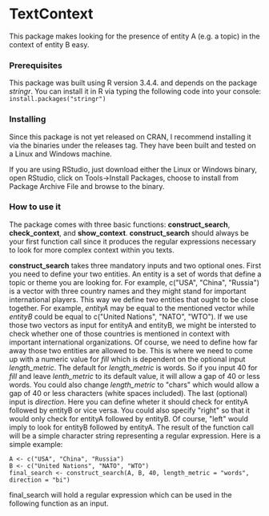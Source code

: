 # TextContext

This package makes looking for the presence of entity A (e.g. a topic) in the context of entity B easy.

### Prerequisites

This package was built using R version 3.4.4. and depends on the package *stringr*. You can install it in R via typing the following code into your console: `install.packages("stringr")`

### Installing

Since this package is not yet released on CRAN, I recommend installing it via the binaries under the releases tag. They have been built and tested on a Linux and Windows machine.

If you are using RStudio, just download either the Linux or Windows binary, open RStudio, click on Tools->Install Packages, choose to install from Package Archive File and browse to the binary.

### How to use it

The package comes with three basic functions: **construct_search**, **check_context**, and **show_context**. **construct_search** should always be your first function call since it produces the regular expressions necessary to look for more complex context within you texts.

**construct_search** takes three mandatory inputs and two optional ones. First you need to define your two entities. An entity is a set of words that define a topic or theme you are looking for. For example, c("USA", "China", "Russia") is a vector with three country names and they might stand for important international players. This way we define two entities that ought to be close together. For example, *entityA* may be equal to the mentioned vector while *entityB* could be equal to c("United Nations", "NATO", "WTO"). If we use those two vectors as input for entityA and entityB, we might be intersted to check whether one of those countries is mentioned in context with important international organizations. Of course, we need to define how far away those two entities are allowed to be. This is where we need to come up with a numeric value for *fill* which is dependent on the optional input *length_metric*. The default for *length_metric* is words. So if you input 40 for *fill* and leave *lenth_metric* to its default value, it will allow a gap of 40 or less words. You could also change *length_metric* to "chars" which would allow a gap of 40 or less characters (white spaces included). The last (optional) input is *direction*. Here you can define wheter it should check for entityA followed by entityB or vice versa. You could also specify "right" so that it would only check for entityA followed by entityB. Of course, "left" would imply to look for entityB followed by entityA.
The result of the function call will be a simple character string representing a regular expression. Here is a simple example:
```
A <- c("USA", "China", "Russia")
B <- c("United Nations", "NATO", "WTO")
final_search <- construct_search(A, B, 40, length_metric = "words", direction = "bi")
```
final_search will hold a regular expression which can be used in the following function as an input.
